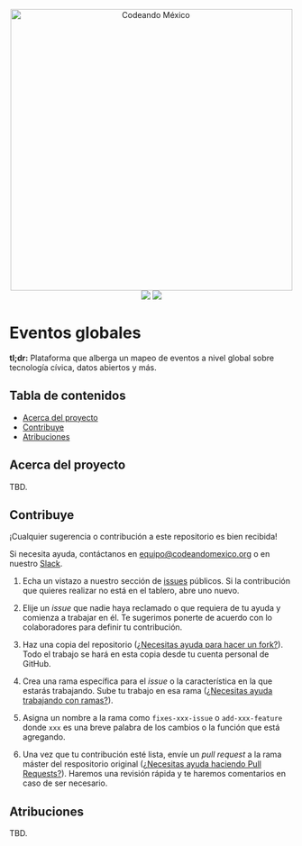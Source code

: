 <p align="center">
<img src="http://codeandomexico.org/resources/img/codeandomexico.png" width="500" alt="Codeando México"><br>
<a href="http://www.codeandomexico.org/" target="_blank"><img src="https://img.shields.io/badge/website-CodeandoMexico-00D88E.svg"></a>
<a href="http://slack.codeandomexico.org/" target="_blank"><img src="https://img.shields.io/badge/slack-CodeandoMexico-EC0E4F.svg"></a>
</p>

# Eventos globales

**tl;dr:** Plataforma que alberga un mapeo de eventos a nivel global sobre tecnología cívica, datos abiertos y más.


## Tabla de contenidos

- [Acerca del proyecto](#acerca-del-proyecto)
- [Contribuye](#contribuye)
- [Atribuciones](#atribuciones)

## Acerca del proyecto

TBD.

## Contribuye

¡Cualquier sugerencia o contribución a este repositorio es bien recibida!

Si necesita ayuda, contáctanos en equipo@codeandomexico.org o en nuestro [Slack](http://slack.codeandomexico.org/).

1. Echa un vistazo a nuestro sección de [issues](https://github.com/CodeandoMexico/eventos-globales/issues) públicos. Si la contribución que quieres realizar no está en el tablero, abre uno nuevo.

2. Elije un _issue_ que nadie haya reclamado o que requiera de tu ayuda y comienza a trabajar en él. Te sugerimos ponerte de acuerdo con lo colaboradores para definir tu contribución.

3. Haz una copia del repositorio ([¿Necesitas ayuda para hacer un fork?](https://help.github.com/en/github/getting-started-with-github/fork-a-repo)). Todo el trabajo se hará en esta copia desde tu cuenta personal de GitHub.

4. Crea una rama específica para el _issue_ o la característica en la que estarás trabajando. Sube tu trabajo en esa rama ([¿Necesitas ayuda trabajando con ramas?](https://gist.github.com/aaossa/7db152babead60ab097ba2c898d379a6)).

5. Asigna un nombre a la rama como `fixes-xxx-issue` o `add-xxx-feature` donde `xxx` es una breve palabra de los cambios o la función que está agregando.

6. Una vez que tu contribución esté lista, envíe un _pull request_ a la rama máster del respositorio original ([¿Necesitas ayuda haciendo Pull Requests?](https://github.com/omegaup/omegaup/wiki/C%C3%B3mo-Hacer-un-Pull-Request)). Haremos una revisión rápida y te haremos comentarios en caso de ser necesario.

## Atribuciones

TBD.
